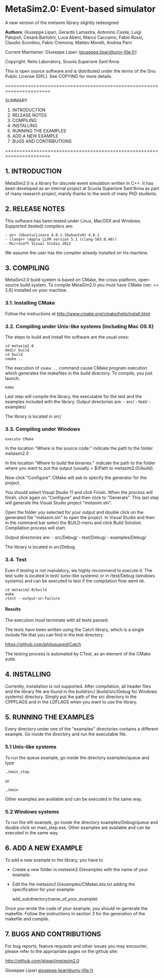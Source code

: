 MetaSim2.0: Event-based simulator
=================================
A new version of the metasim library slightly redesigned

**Authors**: Giuseppe Lipari, Gerardo Lamastra, Antonino Casile, Luigi
Palopoli, Cesare Bartolini, Luca Abeni, Marco Caccamo, Fabio Rossi,
Claudio Scordino, Fabio Cremona, Matteo Morelli, Andrea Parri

Current Maintainer: Giuseppe Lipari (giuseppe.lipari@univ-lille.fr)

Copyright: Retis Laboratory, Scuola Superiore Sant'Anna

This is open source software and is distributed under the terms of the Gnu
Public License (GPL). See COPYING for more details.

======================================================================

SUMMARY

1. INTRODUCTION
2. RELEASE NOTES
3. COMPILING
4. INSTALLING
5. RUNNING THE EXAMPLES
6. ADD A NEW EXAMPLE
7. BUGS AND CONTRIBUTIONS

======================================================================

## 1. INTRODUCTION

MetaSim2.0 is a library for discrete event simulation written in
C++. It has been developed as an internal project at Scuola Superiore
Sant'Anna as part of many research project, mainly thanks to the work
of many PhD students.

## 2. RELEASE NOTES

This software has been tested under Linux, MacOSX and
Windows. Supported (tested) compilers are:

	- g++ (Ubuntu/Linaro 4.8.1-10ubuntu9) 4.8.1
	- clang++ (Apple LLVM version 5.1 (clang-503.0.40))
	- Microsoft Visual Studio 2012    

We assume the user has the compiler already installed on his machine.

## 3. COMPILING

MetaSim2.0 build system is based on CMake, the cross-platform,
open-source build system.  To compile MetaSim2.0 you must have CMake
(ver. >= 2.6) installed on your machine.

### 3.1. Installing CMake

Follow the instructions at
http://www.cmake.org/cmake/help/install.html

### 3.2. Compiling under Unix-like systems (including Mac OS X)

The steps to build and install the software are the usual ones:

    cd metasim2.0
    mkdir build
    cd build
    cmake ..
    
The execution of ```cmake ..``` command cause CMake program execution
which generates the makefiles in the build directory. To compile, you
just launch:

	make

Last step will compile the library, the executable for the test and
the examples included with the library.  Output directories are:
	- src/
	- test/
	- examples/
	
The library is located in src/

### 3.3. Compiling under Windows

    execute CMake

In the location "Where is the source code:" indicate the path to the
folder metasim2.0

In the location "Where to build the binaries:" indicate the path to
the folder where you want to put the output (usually = ${Path to
metasim2.0}/build).

Now click "Configure". CMake will ask to specify the generator for the project.

You should select Visual Studio 11 and click Finish. When the process
will finish, click again on "Configure" and then click to
"Generate". This last step will generate the Visual Studio project
"metasim.sln".

Open the folder you selected for your output and double click on the
generated file "metasim.sln" to open the project. In Visual Studio and
then in the command bar select the BUILD menu and click Build
Solution. Compilation process will start.

Output directories are:
	- src/Debug/
	- test/Debug/
	- examples/Debug/
	
The library is located in src/Debug

### 3.4. Test

Even if testing is not mandatory, we highly recommend to execute it.
The test suite is located in test/ (unix-like systems) or in
/test/Debug (windows systems) and can be executed to test if the
compilation flow went ok.

    cd metasim2.0/build
	make
	ctest --output-on-failure

#### Results

The execution must terminate with all tests passed.

The tests have been written using the Catch library, which is a single
include file that you can find in the test directory.

https://github.com/philsquared/Catch

The testing process is automated by CTest, as an element of the CMake suite.

## 4. INSTALLING

Currently, installation is not supported. After compilation, all
header files and the library file are found in the build/src/
(build/src/Debug for Windows systems) directory. Simply put the path
of the src directory in the CPPFLAGS and in the LDFLAGS when you want
to use the library.


## 5. RUNNING THE EXAMPLES

Every directory under one of the "examples" directories contains a
different example. Go inside the directory and run the executable
file.

### 5.1 Unix-like systems

To run the queue example, go inside the directory
examples/queue and type

	./main_step

or

	./main

Other examples are available and can be executed in the same way.

### 5.2 Windows systems

To run the eth example, go inside the directory examples/Debug/queue
and double click on main_step.exe.  Other examples are available and
can be executed in the same way.

## 6. ADD A NEW EXAMPLE

To add a new example to the library, you have to

- Create a new folder in metasim2.0/examples with the name of your
  example.
- Edit the file metasim2.0/examples/CMakeLists.txt adding the
  specification for your example:

	add_subdirectory(name_of_your_example)
	
Once you wrote the code of your example, you should re-generate the
makefile. Follow the instructions in section 3 for the generation of
the makefile and compile.

## 7. BUGS AND CONTRIBUTIONS

For bug reports, feature requests and other issues you may encounter,
please refer to the appropriate pages on the github site:

  http://github.com/glipari/metasim2.0

Giuseppe Lipari
giuseppe.lipari@univ-lille.fr
